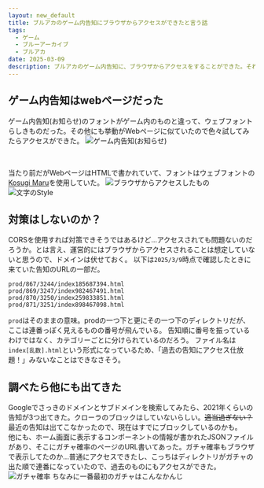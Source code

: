 ```yaml
---
layout: new_default
title: ブルアカのゲーム内告知にブラウザからアクセスができたと言う話
tags:
  - ゲーム
  - ブルーアーカイブ
  - ブルアカ
date: 2025-03-09
description: ブルアカのゲーム内告知に、ブラウザからアクセスをすることができた。それだけ。
---
```


## ゲーム内告知はwebページだった
ゲーム内告知(お知らせ)のフォントがゲーム内のものと違って、ウェブフォントらしきものだった。その他にも挙動がWebページに似ていたので色々試してみたらアクセスができた。
![ゲーム内告知(お知らせ)](https://kelpoftruth.com/articles/assets/media/e59jimr8xXeGUMZB.jpg)

<br>

当たり前だがWebページはHTMLで書かれていて、フォントはウェブフォントの[Kosugi Maru](https://fonts.google.com/specimen/Kosugi+Maru)を使用していた。
![ブラウザからアクセスしたもの](https://kelpoftruth.com/articles/assets/media/9DYaPri3Kw7bDD9b.png)
![文字のStyle](https://kelpoftruth.com/articles/assets/media/QFfXb2xfyUUZMCnB.png)






## 対策はしないのか？
CORSを使用すれば対策できそうではあるけど...アクセスされても問題ないのだろうか。とは言え、運営的にはブラウザからアクセスされることは想定していないと思うので、ドメインは伏せておく。
以下は`2025/3/9`時点で確認したときに来ていた告知のURLの一部だ。

```
prod/867/3244/index185687394.html
prod/869/3247/index982467491.html
prod/870/3250/index259833851.html
prod/871/3251/index898467098.html
```

`prod`はそのままの意味。prodの一つ下と更にその一つ下のディレクトリだが、ここは連番っぽく見えるものの番号が飛んでいる。
告知順に番号を振っているわけではなく、カテゴリーごとに分けられているのだろう。
ファイル名は`index[乱数].html`という形式になっているため、「過去の告知にアクセス仕放題！」みないなことはできなさそう。





## 調べたら他にも出てきた
Googleでさっきのドメインとサブドメインを検索してみたら、2021年くらいの告知が3つ出てきた。クローラのブロックはしていないらしい。~~適当過ぎない？~~
最近の告知は出てこなかったので、現在はすでにブロックしているのかも。<br>
他にも、ホーム画面に表示するコンポーネントの情報が書かれたJSONファイルがあり、そこにガチャ確率のページのURL書いてあった。ガチャ確率もブラウザで表示してたのか...普通にアクセスできたし、こっちはディレクトリがガチャの出た順で連番になっていたので、過去のものにもアクセスができた。<br>
![ガチャ確率](https://kelpoftruth.com/articles/assets/media/GbmCCHy8y3Q2JPYR.png)
ちなみに一番最初のガチャはこんなかんじ